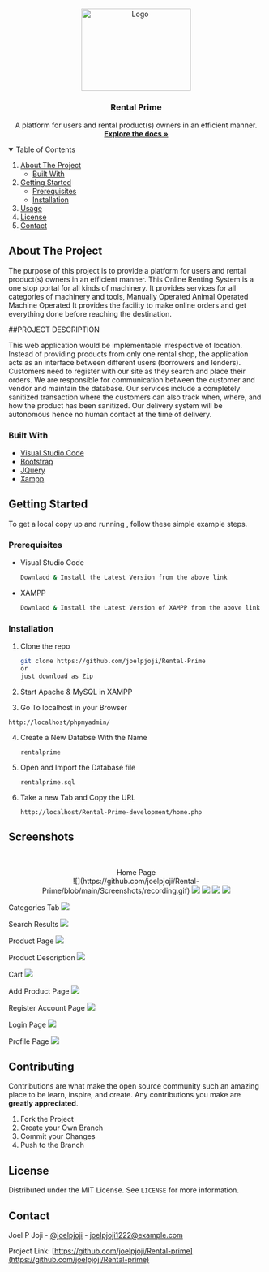 
<!-- PROJECT LOGO -->
<br />
<p align="center">
  <a href="https://github.com/joelpjoji/Rental-Prime">
    <img src="https://github.com/joelpjoji/Rental-Prime/blob/main/images/short%20logo%20(for%20dark%20bg).png" alt="Logo" width="215.5" height="161.5">
  </a>

  <h3 align="center">Rental Prime</h3>

  <p align="center">
    A platform for users and rental product(s) owners in an efficient manner.
    <br />
    <a href="https://github.com/joelpjoji/Rental-Prime"><strong>Explore the docs »</strong></a>
    <br />


<!-- TABLE OF CONTENTS -->
<details open="open">
  <summary>Table of Contents</summary>
  <ol>
    <li>
      <a href="#about-the-project">About The Project</a>
      <ul>
        <li><a href="#built-with">Built With</a></li>
      </ul>
    </li>
    <li>
      <a href="#getting-started">Getting Started</a>
      <ul>
        <li><a href="#prerequisites">Prerequisites</a></li>
        <li><a href="#installation">Installation</a></li>
      </ul>
    </li>
    <li><a href="#Screenshots">Usage</a></li>
    <li><a href="#license">License</a></li>
    <li><a href="#contact">Contact</a></li>
  </ol>
</details>



<!-- ABOUT THE PROJECT -->
## About The Project

The purpose of this project is to provide a platform for users and rental product(s) owners in an efficient manner.
This Online Renting System is a one stop portal for all kinds of machinery. It provides services for all categories of machinery and tools, 
Manually Operated
Animal Operated
Machine Operated
It provides the facility to make online orders and get everything done before reaching the destination.

##PROJECT DESCRIPTION

This web application would be implementable irrespective of location. Instead of providing products from only one rental shop, the application acts as an interface between different users (borrowers and lenders).
Customers need to register with our site as they search and place their orders. We are responsible for communication between the customer and vendor and maintain the database. Our services include a completely sanitized transaction where the customers can also track when, where, and how the product has been sanitized. Our delivery system will be autonomous hence no human contact at the time of delivery.


### Built With
* [Visual Studio Code](https://code.visualstudio.com)
* [Bootstrap](https://getbootstrap.com)
* [JQuery](https://jquery.com)
* [Xampp](https://www.apachefriends.org/index.html)


<!-- GETTING STARTED -->
## Getting Started

To get a local copy up and running , follow these simple example steps.

### Prerequisites


* Visual Studio Code
  ```sh
  Downlaod & Install the Latest Version from the above link
  ```
* XAMPP
  ```sh
  Downlaod & Install the Latest Version of XAMPP from the above link
  ```

### Installation

1. Clone the repo
   ```sh
   git clone https://github.com/joelpjoji/Rental-Prime
   or
   just download as Zip
   ```
2. Start Apache & MySQL in XAMPP

3. Go To localhost in your Browser
  ```
  http://localhost/phpmyadmin/
  ```
4. Create a New Databse With the Name 
    ```
    rentalprime 
    ```
5. Open and Import the Database file
    ```
    rentalprime.sql
    ```
6. Take a new Tab and Copy the URL
    ```
    http://localhost/Rental-Prime-development/home.php
    ```

<!-- Screenshots -->
## Screenshots
<br />
<p align="center">
Home Page
<br />
![](https://github.com/joelpjoji/Rental-Prime/blob/main/Screenshots/recording.gif)

<img src="https://github.com/joelpjoji/Rental-Prime/blob/main/Screenshots/home1.png">
<img src="https://github.com/joelpjoji/Rental-Prime/blob/main/Screenshots/home2.png">
<img src="https://github.com/joelpjoji/Rental-Prime/blob/main/Screenshots/home3.png">
<img src="https://github.com/joelpjoji/Rental-Prime/blob/main/Screenshots/home4.png">

Categories Tab
<img src="https://github.com/joelpjoji/Rental-Prime/blob/main/Screenshots/categories.png">

Search Results
<img src="https://github.com/joelpjoji/Rental-Prime/blob/main/Screenshots/search.png">

Product Page
<img src="https://github.com/joelpjoji/Rental-Prime/blob/main/Screenshots/product.png">

Product Description
<img src="https://github.com/joelpjoji/Rental-Prime/blob/main/Screenshots/productDis.png">

Cart 
<img src="https://github.com/joelpjoji/Rental-Prime/blob/main/Screenshots/cart.png">

Add Product Page 
<img src="https://github.com/joelpjoji/Rental-Prime/blob/main/Screenshots/Addproduct.png">

Register Account Page
<img src="https://github.com/joelpjoji/Rental-Prime/blob/main/Screenshots/register.png">

Login Page
<img src="https://github.com/joelpjoji/Rental-Prime/blob/main/Screenshots/login.png">

Profile Page
<img src="https://github.com/joelpjoji/Rental-Prime/blob/main/Screenshots/profile.png">

<!-- CONTRIBUTING -->
## Contributing

Contributions are what make the open source community such an amazing place to be learn, inspire, and create. Any contributions you make are **greatly appreciated**.

1. Fork the Project
2. Create your Own Branch 
3. Commit your Changes 
4. Push to the Branch 




<!-- LICENSE -->
## License

Distributed under the MIT License. See `LICENSE` for more information.



<!-- CONTACT -->
## Contact

Joel P Joji - [@joelpjoji](https://twitter.com/joelpjoji) - joelpjoji1222@example.com

Project Link: [https://github.com/joelpjoji/Rental-prime](https://github.com/joelpjoji/Rental-prime)


